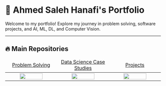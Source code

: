 # 💼 Ahmed Saleh Hanafi's Portfolio

Welcome to my portfolio! Explore my journey in problem solving, software projects, and AI, ML, DL, and Computer Vision.

---

## 🔥 Main Repositories

<table>
  <thead>
        <tr>
            <td align="center" width="33%"><a href="https://github.com/Ahmed-Saleh-Hanafi/my-portfolio/blob/main/problem-solving/README.md">                  Problem Solving                  </a></td>
            <td align="center" width="33%"><a href="">                 Data Science Case Studies                 </a></td>
            <td align="center" width="33%"><a href="">                       Projects              </a></td>
        </tr>
  </thead>

  <tbody>
        <tr>
            <td align="center"><a href="https://github.com/Ahmed-Saleh-Hanafi/my-portfolio/blob/main/problem-solving/README.md">                              
              <img src="https://github.com/user-attachments/assets/1560bac9-e43c-4d64-a98e-2d0199175439"                  width="70%"></img></a></td>
            <td align="center"><a href="/Data-Science-Case-Studies/README.md">                             
              <img src="https://github.com/user-attachments/assets/bb95cd3b-67af-416c-aee1-d75ecb753b3f"                 width="70%"></img></a></td>
            <td align="center"><a href="/projects/README.md">                          
              <img src="https://github.com/user-attachments/assets/d35773a0-0f9a-4b60-b654-7899b3757394"              width="70%"></img></a></td>
        </tr>
  </tbody>
</table>

